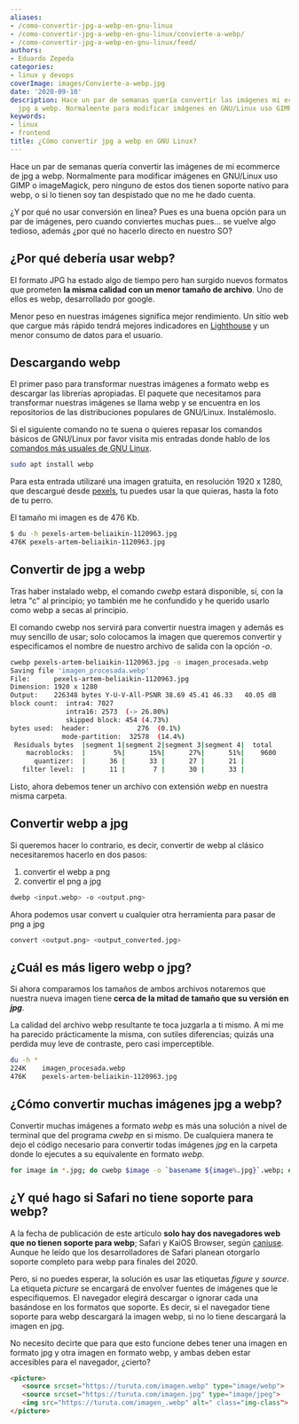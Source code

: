 ```yaml
---
aliases:
- /como-convertir-jpg-a-webp-en-gnu-linux
- /como-convertir-jpg-a-webp-en-gnu-linux/convierte-a-webp/
- /como-convertir-jpg-a-webp-en-gnu-linux/feed/
authors:
- Eduardo Zepeda
categories:
- linux y devops
coverImage: images/Convierte-a-webp.jpg
date: '2020-09-10'
description: Hace un par de semanas quería convertir las imágenes mi ecommerce de
  jpg a webp. Normalmente para modificar imágenes en GNU/Linux uso GIMP...
keywords:
- linux
- frontend
title: ¿Cómo convertir jpg a webp en GNU Linux?
---
```


Hace un par de semanas quería convertir las imágenes de mi ecommerce de jpg a webp. Normalmente para modificar imágenes en GNU/Linux uso GIMP o imageMagick, pero ninguno de estos dos tienen soporte nativo para webp, o si lo tienen soy tan despistado que no me he dado cuenta.

¿Y por qué no usar conversión en linea? Pues es una buena opción para un par de imágenes, pero cuando conviertes muchas pues... se vuelve algo tedioso, además ¿por qué no hacerlo directo en nuestro SO?

## ¿Por qué debería usar webp?

El formato JPG ha estado algo de tiempo pero han surgido nuevos formatos que prometen **la misma calidad con un menor tamaño de archivo**. Uno de ellos es webp, desarrollado por google.

Menor peso en nuestras imágenes significa mejor rendimiento. Un sitio web que cargue más rápido tendrá mejores indicadores en [Lighthouse](https://web.dev/) y un menor consumo de datos para el usuario.

## Descargando webp

El primer paso para transformar nuestras imágenes a formato webp es descargar las librerías apropiadas. El paquete que necesitamos para transformar nuestras imágenes se llama webp y se encuentra en los repositorios de las distribuciones populares de GNU/Linux. Instalémoslo.

Si el siguiente comando no te suena o quieres repasar los comandos básicos de GNU/Linux por favor visita mis entradas donde hablo de los [comandos más usuales de GNU Linux](/es/comandos-de-linux-basicos-que-deberias-conocer/).
 
```bash
sudo apt install webp
```

Para esta entrada utilizaré una imagen gratuita, en resolución 1920 x 1280, que descargué desde [pexels](https://www.pexels.com/photo/tan-coconuts-placed-atop-brown-wooden-table-1120963/), tu puedes usar la que quieras, hasta la foto de tu perro.

El tamaño mi imagen es de 476 Kb.

```bash
$ du -h pexels-artem-beliaikin-1120963.jpg
476K pexels-artem-beliaikin-1120963.jpg
```

## Convertir de jpg a webp

Tras haber instalado webp, el comando _cwebp_ estará disponible, sí, con la letra "c" al principio; yo también me he confundido y he querido usarlo como webp a secas al principio.

El comando cwebp nos servirá para convertir nuestra imagen y además es muy sencillo de usar; solo colocamos la imagen que queremos convertir y especificamos el nombre de nuestro archivo de salida con la opción _-o_.

```bash
cwebp pexels-artem-beliaikin-1120963.jpg -o imagen_procesada.webp
Saving file 'imagen_procesada.webp'
File:      pexels-artem-beliaikin-1120963.jpg
Dimension: 1920 x 1280
Output:    226348 bytes Y-U-V-All-PSNR 38.69 45.41 46.33   40.05 dB
block count:  intra4: 7027
              intra16: 2573  (-> 26.80%)
              skipped block: 454 (4.73%)
bytes used:  header:            276  (0.1%)
             mode-partition:  32578  (14.4%)
 Residuals bytes  |segment 1|segment 2|segment 3|segment 4|  total
    macroblocks:  |       5%|      15%|      27%|      51%|    9600
      quantizer:  |      36 |      33 |      27 |      21 |
   filter level:  |      11 |       7 |      30 |      33 |
```

Listo, ahora debemos tener un archivo con extensión _webp_ en nuestra misma carpeta.

## Convertir webp a jpg

Si queremos hacer lo contrario, es decir, convertir de webp al clásico necesitaremos hacerlo en dos pasos:

1. convertir el webp a png
2. convertir el png a jpg

``` bash
dwebp <input.webp> -o <output.png>
```

Ahora podemos usar convert u cualquier otra herramienta para pasar de png a jpg

``` bash
convert <output.png> <output_converted.jpg>
```

## ¿Cuál es más ligero webp o jpg?

Si ahora comparamos los tamaños de ambos archivos notaremos que nuestra nueva imagen tiene **cerca de la mitad de tamaño que su versión en _jpg_**.

La calidad del archivo webp resultante te toca juzgarla a ti mismo. A mi me ha parecido prácticamente la misma, con sutiles diferencias; quizás una perdida muy leve de contraste, pero casi imperceptible.

```bash
du -h *
224K	imagen_procesada.webp
476K	pexels-artem-beliaikin-1120963.jpg
```

## ¿Cómo convertir muchas imágenes jpg a webp?

Convertir muchas imágenes a formato _webp_ es más una solución a nivel de terminal que del programa _cwebp_ en si mismo. De cualquiera manera te dejo el código necesario para convertir todas imágenes _jpg_ en la carpeta donde lo ejecutes a su equivalente en formato _webp_.

```bash
for image in *.jpg; do cwebp $image -o `basename ${image%.jpg}`.webp; done
```

## ¿Y qué hago si Safari no tiene soporte para webp?

A la fecha de publicación de este artículo **solo hay dos navegadores web que no tienen soporte para webp**; Safari y KaiOS Browser, según [caniuse](https://caniuse.com/#search=webp). Aunque he leído que los desarrolladores de Safari planean otorgarlo soporte completo para webp para finales del 2020.

Pero, si no puedes esperar, la solución es usar las etiquetas _figure_ y _source_. La etiqueta _picture_ se encargará de envolver fuentes de imágenes que le especifiquemos. El navegador elegirá descargar o ignorar cada una basándose en los formatos que soporte. Es decir, si el navegador tiene soporte para webp descargará la imagen webp, si no lo tiene descargará la imagen en jpg.

No necesito decirte que para que esto funcione debes tener una imagen en formato jpg y otra imagen en formato webp, y ambas deben estar accesibles para el navegador, ¿cierto?

```html
<picture>
   <source srcset="https://turuta.com/imagen.webp" type="image/webp"> 
   <source srcset="https://turuta.com/imagen.jpg" type="image/jpeg"> 
   <img src="https://turuta.com/imagen_.webp" alt=" class="img-class">
</picture>
```
